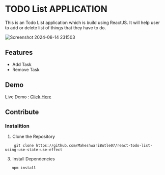 # TODO List APPLICATION

This is an Todo List application which is build using ReactJS. It will help user to add or delete list of things that they have to do.

![Screenshot 2024-08-14 231503](https://github.com/user-attachments/assets/be770595-1e71-4142-afa8-16d882196ce3)

## Features
  - Add Task
  - Remove Task
    
## Demo

Live Demo : [Click Here](https://todo-list-using-use-state-use-effect.netlify.app)

## Contribute

  ### Instalition

  1. Clone the Repository
   ```
       git clone https://github.com/MaheshwariButle07/react-todo-list-using-use-state-use-effect
   ```

  3. Install Dependencies
   ```
      npm install
   ```
  


